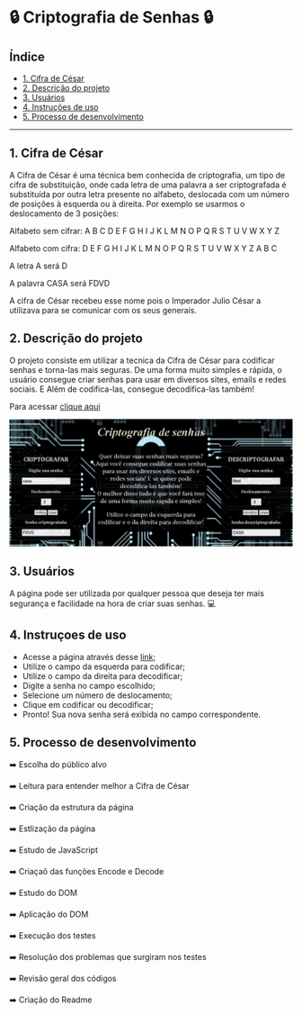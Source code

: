 # 🔒 Criptografia de Senhas 🔒

## Índice

* [1. Cifra de César](#1-Cifra-de-César) 
* [2. Descrição do projeto](#2-Descrição-do-projeto)
* [3. Usuários](#3-Usuários)
* [4. Instruções de uso](#4-Instruções-de-uso)
* [5. Processo de desenvolvimento](#-Processo-de-desenvolvimento)

***

## 1. Cifra de César

A Cifra de César é uma técnica bem conhecida de criptografia, um tipo de cifra
de substituição, onde cada letra de uma palavra a ser criptografada é substituída
por outra letra presente no alfabeto, deslocada com um número de posições
à esquerda ou à direita.
Por exemplo se usarmos o deslocamento de 3 posições:

Alfabeto sem cifrar: A B C D E F G H I J K L M N O P Q R S T U V W X Y Z

Alfabeto com cifra: D E F G H I J K L M N O P Q R S T U V W X Y Z A B C

A letra A será D

A palavra CASA será FDVD

A cifra de César recebeu esse nome pois o Imperador Julio César a utilizava
para se comunicar com os seus generais.

## 2. Descrição do projeto

O projeto consiste em utilizar a tecnica da Cifra de César para codificar senhas e
torna-las mais seguras. De uma forma muito simples e rápida, o usuário consegue criar
senhas para usar em diversos sites, emails e redes sociais. E Além de codifica-las,
consegue decodifica-las também!

Para acessar [clique aqui]()

![paginaweb](pagina.png)

## 3. Usuários

A página pode ser utilizada por qualquer pessoa que deseja ter mais segurança e facilidade
na hora de criar suas senhas. 💻

## 4. Instruçoes de uso

* Acesse a página através desse [link]();
* Utilize o campo da esquerda para codificar;
* Utilize o campo da direita para decodificar;
* Digite a senha no campo escolhido;
* Selecione um número de deslocamento;
* Clique em codificar ou decodificar;
* Pronto! Sua nova senha será exibida no campo correspondente.

## 5. Processo de desenvolvimento

➡️ Escolha do público alvo

➡️ Leitura para entender melhor a Cifra de César

➡️ Criação da estrutura da página

➡️ Estlização da página

➡️ Estudo de JavaScript

➡️ Criaçaõ das funções Encode e Decode

➡️ Estudo do DOM

➡️ Aplicação do DOM

➡️ Execução dos testes

➡️ Resolução dos problemas que surgiram nos testes

➡️ Revisão geral dos códigos

➡️ Criação do Readme









